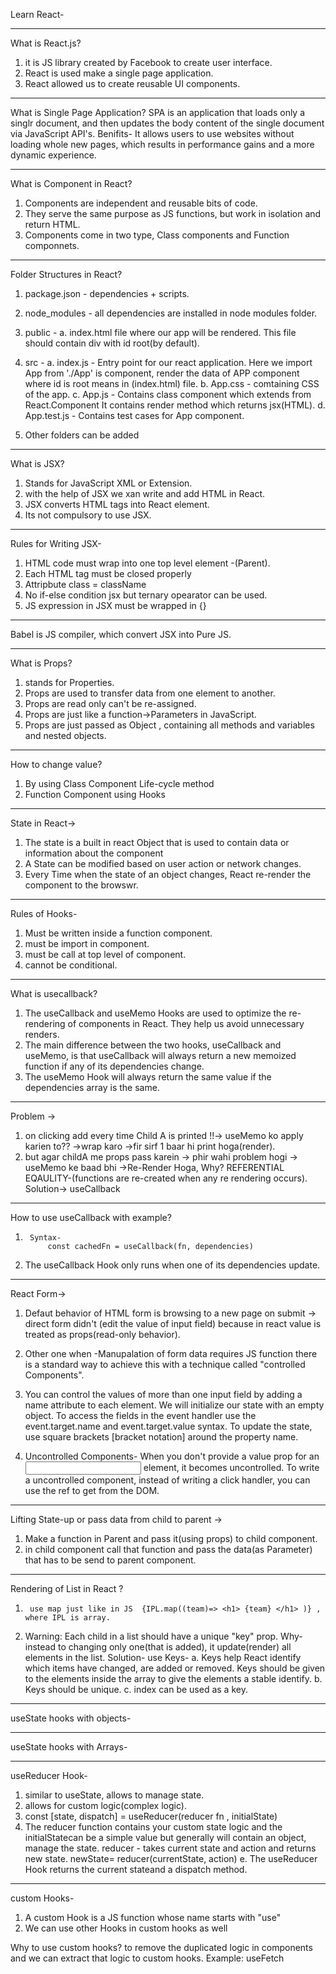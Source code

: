 Learn React-
_______________________________________________________________________
What is React.js?
1.  it  is JS library created by Facebook to create user interface.
2.  React is used make a single page application.
3.  React allowed us to create reusable UI components.

_______________________________________________________________________

What is Single Page Application?
    SPA is an application that loads only a singlr document, and then updates the body content of the single document via JavaScript API's.
Benifits-
    It allows users to use websites without loading whole new pages, which results in performance gains and a more dynamic experience.
________________________________________________________________________

What is Component in React?
1.  Components are independent and reusable bits of code.
2.  They serve the same purpose as JS functions, but work in isolation and return HTML.
3.  Components come in two type, Class components and Function componnets.
_________________________________________________________________________

Folder Structures in React?
1.  package.json - dependencies + scripts.
2.  node_modules - all dependencies are installed in node modules folder.
3.  public -
            a.  index.html file where our app will be rendered.
                This file should contain div with id root(by  default).

4.  src    - 
        a.  index.js - Entry point for our react application.
                        Here we import App from './App'
                        <APP> is component, render the data of APP component  where id is root means in (index.html) file. 
        b.  App.css - comtaining CSS of the app.
        c.  App.js   - Contains class component which extends from React.Component
                       It contains render method which returns jsx(HTML).
        d.  App.test.js - Contains test cases for App component.

5.  Other folders can be added
_________________________________________________________________________

What is JSX?
1.  Stands for JavaScript XML or Extension.
2.  with the help of JSX we xan write and add HTML in React.
3.  JSX converts HTML tags into React element.
4.  Its not compulsory to use JSX.
________________________________________________________________________

Rules for Writing JSX-
1.  HTML code must wrap into one top level element -(Parent).
2.  Each HTML tag must be closed properly
3.  Attripbute class = className
4.  No if-else condition jsx but ternary opearator can be used.
5.  JS expression in JSX must be wrapped in {}
_______________________________________________________________________
Babel is JS compiler, which convert JSX into Pure JS.
________________________________________________________________________

What is Props?
1.  stands for Properties.
2.  Props are used to transfer data from one element to another.
3.  Props are read only can't be re-assigned.
4.  Props are just like a function->Parameters in JavaScript.
5.  Props are just passed as Object , containing all methods and        variables and nested objects.
_______________________________________________________________________

How to change value?
1.  By using Class Component Life-cycle method
2.  Function Component using Hooks

_______________________________________________________________________

State in React->
1.  The state is a built in react Object that is used to contain data or information about the component   
2.  A State can be modified based on user action or network changes.
3.  Every Time when the state of an object changes, React re-render the component to the browswr. 


_______________________________________________________________________
Rules of Hooks-
1.  Must be written inside a function component.
2.  must be import in component.
3.  must be call at top level of component.
4.  cannot be conditional.

______________________________________________________________________

What is usecallback?
1.  The useCallback and useMemo Hooks are used to optimize the re-rendering of components in React. They help us avoid unnecessary renders.
2.  The main difference between the two hooks, useCallback and useMemo, is that useCallback will always return a new memoized function if any of its dependencies change.
3.  The useMemo Hook will always return the same value if the dependencies array is the same.
------------------------------------------------------------
Problem ->
1. on clicking add every time Child A is printed  !!-> useMemo ko apply karien to?? ->wrap karo ->fir sirf 1 baar hi print hoga(render).
2. but agar childA me props pass karein -> phir wahi problem hogi -> useMemo ke baad bhi ->Re-Render Hoga, Why? 
    REFERENTIAL EQAULITY-(functions are re-created when any re rendering occurs).   
Solution-> useCallback

-----------------------------------------------------------

How to use useCallback with example?     
1.      Syntax- 
            const cachedFn = useCallback(fn, dependencies)
2. The useCallback Hook only runs when one of its dependencies update.


_________________________________________________________________________
React Form->
1.  Defaut behavior of HTML form is browsing to a new page on submit -> 
    direct form didn't (edit the value of input field) because in react value is treated as props(read-only behavior).

2.  Other one when -Manupalation of form data requires JS function there is a standard way to achieve this with a technique called "controlled Components".

3.  You can control the values of more than one input field by adding a name attribute to each element.
    We will initialize our state with an empty object.
    To access the fields in the event handler use the event.target.name and event.target.value syntax.
    To update the state, use square brackets [bracket notation] around the property name.
    
4.  Uncontrolled Components-
    When you don't provide a value prop for an <input> element, it becomes uncontrolled.
    To write a uncontrolled component, instead of writing a click handler, you can use the ref to get from the DOM.

---------------------------------------------------------------------------

Lifting State-up or pass data from child to parent ->
1.   Make a function in Parent and pass it(using props) to child component.
2.  in child component call that function and pass the data(as Parameter) that has to be send to parent component.

-------------------------------------------------------------------------

Rendering of List in React ?
1.      use map just like in JS  {IPL.map((team)=> <h1> {team} </h1> )} , where IPL is array.
2.  Warning: Each child in a list should have a unique "key" prop.
    Why- instead to changing only one(that is added), it update(render) all elements in the list.
    Solution-  use Keys-
    a.  Keys help React identify which items have changed, are added or removed. Keys should be given to the elements
    inside the array to give the elements a stable identify.
    b.  Keys should be unique.
    c.  index can be used as a key.

_________________________________________________________________________
useState hooks with objects-

_________________________________________________________________________
useState hooks with Arrays-

_________________________________________________________________________
useReducer Hook- 
1.  similar to useState, allows to manage state.
2.  allows for custom logic(complex logic).
3.  const [state, dispatch] = useReducer(reducer fn , initialState)
4.  The reducer function contains your custom state logic and the initialStatecan be a simple value 
    but generally will contain an object, manage the state.
    reducer - takes current state and action and returns new state.
    newState= reducer(currentState, action)
e.  The useReducer Hook returns the current stateand a dispatch method.

__________________________________________________________________________
custom Hooks-
1.  A custom Hook is a JS function whose name starts with "use"
2.  We can use other Hooks in custom hooks as well

Why to use custom hooks?
    to remove the duplicated logic in components and we can extract that logic to custom hooks.
    Example: useFetch